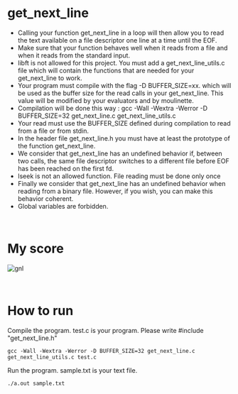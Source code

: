 # get_next_line
- Calling your function get_next_line in a loop will then allow you to read the text
available on a file descriptor one line at a time until the EOF.
- Make sure that your function behaves well when it reads from a file and when it
reads from the standard input.
- libft is not allowed for this project. You must add a get_next_line_utils.c file
which will contain the functions that are needed for your get_next_line to work.
- Your program must compile with the flag -D BUFFER_SIZE=xx. which will be used
as the buffer size for the read calls in your get_next_line. This value will be
modified by your evaluators and by moulinette.
- Compilation will be done this way : gcc -Wall -Wextra -Werror -D BUFFER_SIZE=32
get_next_line.c get_next_line_utils.c
- Your read must use the BUFFER_SIZE defined during compilation to read from
a file or from stdin.
-  In the header file get_next_line.h you must have at least the prototype of the
function get_next_line.
- We consider that get_next_line has an undefined behavior if, between two calls,
the same file descriptor switches to a different file before EOF has been reached on
the first fd.
- lseek is not an allowed function. File reading must be done only once
- Finally we consider that get_next_line has an undefined behavior when reading
from a binary file. However, if you wish, you can make this behavior coherent.
- Global variables are forbidden.

<br>

# My score
![gnl](https://user-images.githubusercontent.com/51109408/115115964-26edcf80-9fd2-11eb-808c-e9f0f30fba7f.png)

<br>

# How to run
Compile the program. test.c is your program. Please write #include "get_next_line.h"
```
gcc -Wall -Wextra -Werror -D BUFFER_SIZE=32 get_next_line.c get_next_line_utils.c test.c
```
Run the program. sample.txt is your text file.
```
./a.out sample.txt
```

